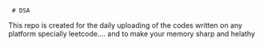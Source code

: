      # DSA
This repo is created for the daily uploading of the codes written on any platform specially leetcode....  and to make your memory sharp and helathy                   
